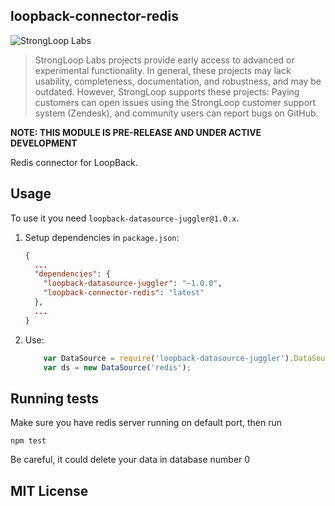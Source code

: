 ## loopback-connector-redis

![StrongLoop Labs](http://docs.strongloop.com/download/thumbnails/5310165/StrongLoop%20Labs%20Logo%20Cropped.png "StrongLoop Labs")

> StrongLoop Labs projects provide early access to advanced or experimental functionality.  In general, these projects may lack usability, completeness, documentation, and robustness, and may be outdated.
However, StrongLoop supports these projects: Paying customers can open issues using the StrongLoop customer support system (Zendesk), and community users can report bugs on GitHub.

**NOTE: THIS MODULE IS PRE-RELEASE AND UNDER ACTIVE DEVELOPMENT**

Redis connector for LoopBack.

## Usage

To use it you need `loopback-datasource-juggler@1.0.x`.

1. Setup dependencies in `package.json`:

    ```json
    {
      ...
      "dependencies": {
        "loopback-datasource-juggler": "~1.0.0",
        "loopback-connector-redis": "latest"
      },
      ...
    }
    ```

2. Use:

    ```javascript
        var DataSource = require('loopback-datasource-juggler').DataSource;
        var ds = new DataSource('redis');
    ```

## Running tests

Make sure you have redis server running on default port, then run

    npm test

Be careful, it could delete your data in database number 0

## MIT License

